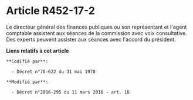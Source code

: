# Article R452-17-2

Le directeur général des finances publiques ou son représentant et l'agent comptable assistent aux séances de la commission
avec voix consultative. Des experts peuvent assister aux séances avec l'accord du président.

**Liens relatifs à cet article**

	**Codifié par**:

	  - Décret n°78-622 du 31 mai 1978

	**Modifié par**:

	  - Décret n°2016-295 du 11 mars 2016 - art. 16
